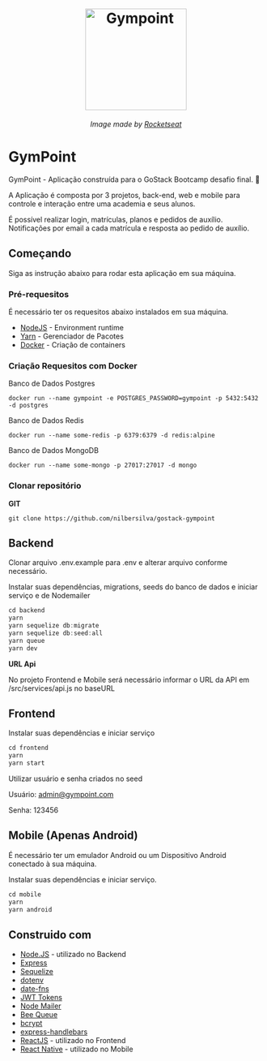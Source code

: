 <h1 align="center">
  <img alt="Gympoint" title="Gympoint" src="https://github.com/Rocketseat/bootcamp-gostack-desafio-02/blob/master/.github/logo.png?raw=true" width="200px" />
</h1>
<p align="center"><i>Image made by <a href="https://rocketseat.com.br/">Rocketseat</a></i></p>

# **GymPoint**
GymPoint - Aplicação construída para o GoStack Bootcamp desafio final. :rocket:

A Aplicação é composta por 3 projetos, back-end, web e mobile para controle e interação entre uma academia e seus alunos.

É possível realizar login, matrículas, planos e pedidos de auxílio.
Notificações por email a cada matrícula e resposta ao pedido de auxílio.


## **Começando**

Siga as instrução abaixo para rodar esta aplicação em sua máquina.

### Pré-requesitos

É necessário ter os requesitos abaixo instalados em sua máquina.

- [NodeJS](https://nodejs.org/en/) - Environment runtime
- [Yarn](https://yarnpkg.com/en/docs/install) - Gerenciador de Pacotes
- [Docker](https://docs.docker.com/install/) - Criação de containers

### **Criação Requesitos com Docker**
Banco de Dados Postgres
```docker
docker run --name gympoint -e POSTGRES_PASSWORD=gympoint -p 5432:5432 -d postgres
```
Banco de Dados Redis
```docker
docker run --name some-redis -p 6379:6379 -d redis:alpine
```
Banco de Dados MongoDB
```docker
docker run --name some-mongo -p 27017:27017 -d mongo
```
### **Clonar repositório**

**GIT**
```git
git clone https://github.com/nilbersilva/gostack-gympoint
```


## **Backend**
Clonar arquivo .env.example para .env e alterar arquivo conforme necessário.

Instalar suas dependências, migrations, seeds do banco de dados e iniciar serviço e de Nodemailer
```js
cd backend
yarn
yarn sequelize db:migrate
yarn sequelize db:seed:all
yarn queue
yarn dev
```

**URL Api**

No projeto Frontend e Mobile será necessário informar o URL da API em /src/services/api.js no baseURL

## **Frontend**
Instalar suas dependências e iniciar serviço
```js
cd frontend
yarn
yarn start
```
Utilizar usuário e senha criados no seed

Usuário: admin@gympoint.com

Senha: 123456

## **Mobile** (Apenas Android)
É necessário ter um emulador Android ou um Dispositivo Android conectado à sua máquina.

Instalar suas dependências e iniciar serviço.
```js
cd mobile
yarn
yarn android
```

## Construido com
* [Node.JS](https://nodejs.org/en/) - utilizado no Backend
* [Express](https://expressjs.com/)
* [Sequelize](https://sequelize.org/)
* [dotenv](https://github.com/motdotla/dotenv#readme)
* [date-fns](https://date-fns.org/)
* [JWT Tokens](https://jwt.io/)
* [Node Mailer](https://nodemailer.com/about/)
* [Bee Queue](https://bee-queue.com/)
* [bcrypt](https://github.com/dcodeIO/bcrypt.js/)
* [express-handlebars](https://github.com/ericf/express-handlebars)
* [ReactJS](https://pt-br.reactjs.org/) - utilizado no Frontend
* [React Native](https://facebook.github.io/react-native/) - utilizado no Mobile

